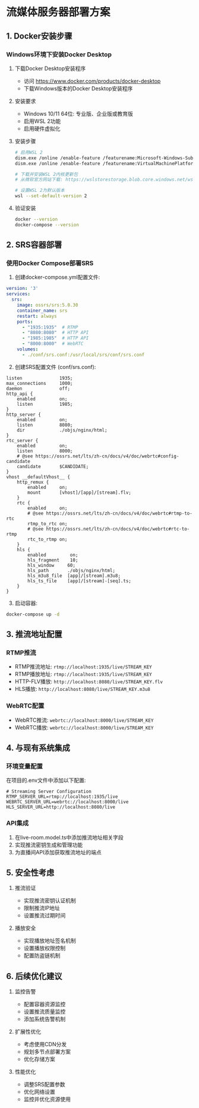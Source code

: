 # 流媒体服务器部署方案

## 1. Docker安装步骤

### Windows环境下安装Docker Desktop
1. 下载Docker Desktop安装程序
   - 访问 https://www.docker.com/products/docker-desktop
   - 下载Windows版本的Docker Desktop安装程序

2. 安装要求
   - Windows 10/11 64位: 专业版、企业版或教育版
   - 启用WSL 2功能
   - 启用硬件虚拟化

3. 安装步骤
   ```bash
   # 启用WSL 2
   dism.exe /online /enable-feature /featurename:Microsoft-Windows-Subsystem-Linux /all /norestart
   dism.exe /online /enable-feature /featurename:VirtualMachinePlatform /all /norestart
   
   # 下载并安装WSL 2内核更新包
   # 从微软官方网站下载: https://wslstorestorage.blob.core.windows.net/wslblob/wsl_update_x64.msi
   
   # 设置WSL 2为默认版本
   wsl --set-default-version 2
   ```

4. 验证安装
   ```bash
   docker --version
   docker-compose --version
   ```

## 2. SRS容器部署

### 使用Docker Compose部署SRS
1. 创建docker-compose.yml配置文件:
```yaml
version: '3'
services:
  srs:
    image: ossrs/srs:5.0.30
    container_name: srs
    restart: always
    ports:
      - "1935:1935"  # RTMP
      - "8080:8080"  # HTTP API
      - "1985:1985"  # HTTP API
      - "8000:8000"  # WebRTC
    volumes:
      - ./conf/srs.conf:/usr/local/srs/conf/srs.conf
```

2. 创建SRS配置文件 (conf/srs.conf):
```
listen              1935;
max_connections     1000;
daemon              off;
http_api {
    enabled         on;
    listen          1985;
}
http_server {
    enabled         on;
    listen          8080;
    dir             ./objs/nginx/html;
}
rtc_server {
    enabled         on;
    listen          8000;
    # @see https://ossrs.net/lts/zh-cn/docs/v4/doc/webrtc#config-candidate
    candidate       $CANDIDATE;
}
vhost __defaultVhost__ {
    http_remux {
        enabled     on;
        mount       [vhost]/[app]/[stream].flv;
    }
    rtc {
        enabled     on;
        # @see https://ossrs.net/lts/zh-cn/docs/v4/doc/webrtc#rtmp-to-rtc
        rtmp_to_rtc on;
        # @see https://ossrs.net/lts/zh-cn/docs/v4/doc/webrtc#rtc-to-rtmp
        rtc_to_rtmp on;
    }
    hls {
        enabled         on;
        hls_fragment    10;
        hls_window     60;
        hls_path       ./objs/nginx/html;
        hls_m3u8_file  [app]/[stream].m3u8;
        hls_ts_file    [app]/[stream]-[seq].ts;
    }
}
```

3. 启动容器:
```bash
docker-compose up -d
```

## 3. 推流地址配置

### RTMP推流
- RTMP推流地址: `rtmp://localhost:1935/live/STREAM_KEY`
- RTMP播放地址: `rtmp://localhost:1935/live/STREAM_KEY`
- HTTP-FLV播放: `http://localhost:8080/live/STREAM_KEY.flv`
- HLS播放: `http://localhost:8080/live/STREAM_KEY.m3u8`

### WebRTC配置
- WebRTC推流: `webrtc://localhost:8000/live/STREAM_KEY`
- WebRTC播放: `webrtc://localhost:8000/live/STREAM_KEY`

## 4. 与现有系统集成

### 环境变量配置
在项目的.env文件中添加以下配置:
```
# Streaming Server Configuration
RTMP_SERVER_URL=rtmp://localhost:1935/live
WEBRTC_SERVER_URL=webrtc://localhost:8000/live
HLS_SERVER_URL=http://localhost:8080/live
```

### API集成
1. 在live-room.model.ts中添加推流地址相关字段
2. 实现推流密钥生成和管理功能
3. 为直播间API添加获取推流地址的端点

## 5. 安全性考虑

1. 推流验证
   - 实现推流密钥认证机制
   - 限制推流IP地址
   - 设置推流过期时间

2. 播放安全
   - 实现播放地址签名机制
   - 设置播放权限控制
   - 配置防盗链机制

## 6. 后续优化建议

1. 监控告警
   - 配置容器资源监控
   - 设置推流质量监控
   - 添加系统告警机制

2. 扩展性优化
   - 考虑使用CDN分发
   - 规划多节点部署方案
   - 优化存储方案

3. 性能优化
   - 调整SRS配置参数
   - 优化网络设置
   - 监控并优化资源使用
